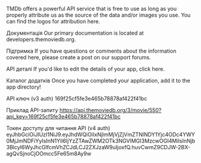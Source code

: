 TMDb offers a powerful API service that is free to use as long as you properly attribute us as the source of the data and/or images you use. You can find the logos for attribution here.

Документація
Our primary documentation is located at developers.themoviedb.org.

Підтримка
If you have questions or comments about the information covered here, please create a post on our support forums.

API деталі
If you'd like to edit the details of your app, click here.

Каталог додатків
Once you have completed your application, add it to the app directory!

API ключ (v3 auth)
169f25cf5fe3e465b78878af422f41bc

Приклад API-запиту
https://api.themoviedb.org/3/movie/550?api_key=169f25cf5fe3e465b78878af422f41bc

Токен доступу для читання API (v4 auth)
eyJhbGciOiJIUzI1NiJ9.eyJhdWQiOiIxNjlmMjVjZjVmZTNlNDY1Yjc4ODc4YWY0MjJmNDFiYyIsInN1YiI6IjYzZTAwZWM2OTk3NGVlMGI3MzcwOGI4MiIsInNjb3BlcyI6WyJhcGlfcmVhZCJdLCJ2ZXJzaW9uIjoxfQ.huvCwmZ9CDJW-2BX-agQvSjnoCjOOmcc5Fe65m8Ay9w
